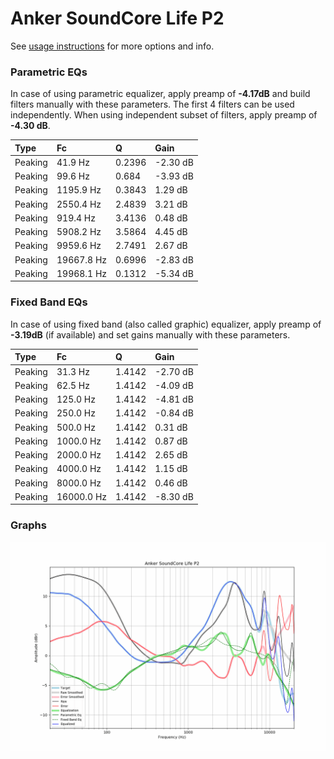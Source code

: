 # Anker SoundCore Life P2
See [usage instructions](https://github.com/jaakkopasanen/AutoEq#usage) for more options and info.

### Parametric EQs
In case of using parametric equalizer, apply preamp of **-4.17dB** and build filters manually
with these parameters. The first 4 filters can be used independently.
When using independent subset of filters, apply preamp of **-4.30 dB**.

| Type    | Fc         |      Q | Gain     |
|:--------|:-----------|:-------|:---------|
| Peaking | 41.9 Hz    | 0.2396 | -2.30 dB |
| Peaking | 99.6 Hz    | 0.684  | -3.93 dB |
| Peaking | 1195.9 Hz  | 0.3843 | 1.29 dB  |
| Peaking | 2550.4 Hz  | 2.4839 | 3.21 dB  |
| Peaking | 919.4 Hz   | 3.4136 | 0.48 dB  |
| Peaking | 5908.2 Hz  | 3.5864 | 4.45 dB  |
| Peaking | 9959.6 Hz  | 2.7491 | 2.67 dB  |
| Peaking | 19667.8 Hz | 0.6996 | -2.83 dB |
| Peaking | 19968.1 Hz | 0.1312 | -5.34 dB |

### Fixed Band EQs
In case of using fixed band (also called graphic) equalizer, apply preamp of **-3.19dB**
(if available) and set gains manually with these parameters.

| Type    | Fc         |      Q | Gain     |
|:--------|:-----------|:-------|:---------|
| Peaking | 31.3 Hz    | 1.4142 | -2.70 dB |
| Peaking | 62.5 Hz    | 1.4142 | -4.09 dB |
| Peaking | 125.0 Hz   | 1.4142 | -4.81 dB |
| Peaking | 250.0 Hz   | 1.4142 | -0.84 dB |
| Peaking | 500.0 Hz   | 1.4142 | 0.31 dB  |
| Peaking | 1000.0 Hz  | 1.4142 | 0.87 dB  |
| Peaking | 2000.0 Hz  | 1.4142 | 2.65 dB  |
| Peaking | 4000.0 Hz  | 1.4142 | 1.15 dB  |
| Peaking | 8000.0 Hz  | 1.4142 | 0.46 dB  |
| Peaking | 16000.0 Hz | 1.4142 | -8.30 dB |

### Graphs
![](./Anker%20SoundCore%20Life%20P2.png)